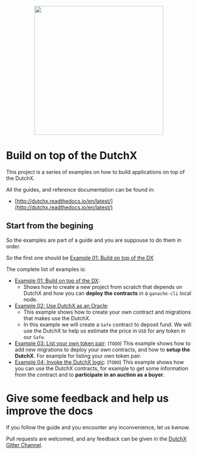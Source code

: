 <p align="center">
  <img width="350px" src="http://dutchx.readthedocs.io/en/latest/_static/DutchX-logo_blue.svg" />
</p>

# Build on top of the DutchX
This project is a series of examples on how to build applications on top of the
DutchX.

All the guides, and reference documentation can be found in:
* [http://dutchx.readthedocs.io/en/latest/](http://dutchx.readthedocs.io/en/latest/)

## Start from the begining
So the examples are part of a guide and you are suppouse to do them in order.

So the first one should be [Example 01: Build on top of the DX](https://github.com/gnosis/dx-examples-dev/tree/master/01_build-of-top-of-dx)

The complete list of examples is:
* [Example 01: Build on top of the DX](https://github.com/gnosis/dx-examples-dev/tree/master/01_build-of-top-of-dx):
  * Shows how to create a new project from scratch that depends on DutchX and 
    how you can **deploy the contracts** in a `ganache-cli` local node.
* [Example 02: Use DutchX as an Oracle](https://github.com/gnosis/dx-examples-dev/tree/master/02_use-dx-as-an-oracle): 
  * This example shows how to create your own contract and migrations that makes 
    use the DutchX.
  * In this example we will create a `Safe` contract to deposit fund. We will
    use the DutchX to help us estimate the price in `USD` for any token in our 
`Safe`.
* [Example 03: List your own token pair](https://github.com/gnosis/dx-examples-dev/tree/master/03_list_your_own_toke_pair):
(`TODO`) This example shows how to add new migrations to deploy your own 
contracts, and how to **setup the DutchX**. For example for listing your own token 
pair.
* [Example 04: Invoke the DutchX logic](https://github.com/gnosis/dx-examples-dev/tree/master/04_invoke-the-dutchx-logic):
(`TODO`) This example shows how you can use the DutchX contracts, for example to
 get some information from the contract and to **participate in an auction as a buyer**.

# Give some feedback and help us improve the docs
If you follow the guide and you encounter any inconvenience, let us kwnow.

Pull requests are welcomed, and any feedback can be given in the 
[DutchX Gitter Channel](https://gitter.im/gnosis/DutchX).
